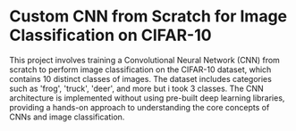 # Custom CNN from Scratch for Image Classification on CIFAR-10
This project involves training a Convolutional Neural Network (CNN) from scratch to perform image classification on the CIFAR-10 dataset, which contains 10 distinct classes of images. The dataset includes categories such as 'frog', 'truck', 'deer', and more but i took 3 classes. The CNN architecture is implemented without using pre-built deep learning libraries, providing a hands-on approach to understanding the core concepts of CNNs and image classification.


